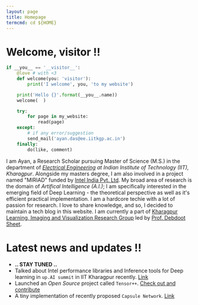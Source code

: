 ```yaml
---
layout: page
title: Homepage
termcmd: cd ${HOME}
---
```


# Welcome, visitor !!

~~~python
if __you__ == '__visitor__':
    @love # with <3
    def welcome(you: 'visitor'):
        print('I welcome', you, 'to my website')

    print('Hello {}'.format(__you__.name))
    welcome(  )

    try:
        for page in my_website:
            read(page)
    except:
        # if any error/suggestion
        send_mail('ayan.das@ee.iitkgp.ac.in')
    finally:
        do(like, comment)
~~~

I am Ayan, a Research Scholar pursuing Master of Science (M.S.) in the department of *[Electrical Engineering](http://ee.iitkgp.ac.in/) at Indian Institute of Technology (IIT), Kharagpur*. Alongside my masters degree, I am also involved in a project named "MIRIAD" funded by [Intel India Pvt. Ltd](https://www.intel.in/content/www/in/en/homepage.html). My broad area of research is the domain of *Artifical Intelligence (A.I.)*; I am specifically interested in the emerging field of Deep Learning - the theoretical perspective as well as it's efficient practical implementation. I am a hardcore techie with a lot of passion for research. I love to share knowledge, and so, I decided to maintain a tech blog in this website. I am currently a part of [Kharagpur Learning, Imaging and Visualization Research Group](https://iitkliv.github.io/) led by [Prof. Debdoot Sheet](http://www.facweb.iitkgp.ac.in/~debdoot/).

# Latest news and updates !!

- **.. STAY TUNED ..**
- Talked about Intel performance libraries and Inference tools for Deep learning in `up.AI summit` in IIT Kharagpur recently. [Link](https://www.facebook.com/upaisummit)
- Launched an *Open Source* project called `Tensor++`. [Check out and contribute](https://github.com/crystalcpp/tensorpp)
- A tiny implementation of recently proposed `Capsule Network`. [Link](https://github.com/dasayan05/capsule-net-TF)
